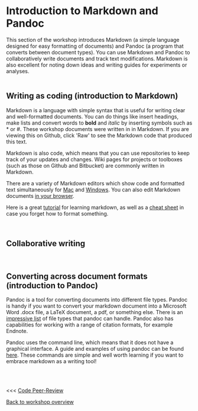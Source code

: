 # Introduction to Markdown and Pandoc #

This section of the workshop introduces Markdown (a simple  language designed for easy formatting of documents) and Pandoc (a program that converts between document types). You can use Markdown and Pandoc to collaboratively write documents and track text modifications. Markdown is also excellent for noting down ideas and writing guides for experiments or analyses.
<br/><br/>


## Writing as coding (introduction to Markdown) ##

Markdown is a language with simple syntax that is useful for writing clear and well-formatted documents. You can do things like insert headings, make lists and convert words to **bold** and *italic* by inserting symbols such as * or #. These workshop documents were written in in Markdown. If you are viewing this on Github, click 'Raw' to see the Markdown code that produced this text.

Markdown is also code, which means that you can use repositories to keep track of your updates and changes. Wiki pages for projects or toolboxes (such as those on Github and Bitbucket) are commonly written in Markdown.

There are a variety of Markdown editors which show code and formatted text simultaneously for [Mac](https://macdown.uranusjr.com/) and [Windows](http://markdownpad.com/). You can also edit Markdown documents [in your browser](https://stackedit.io/).

Here is a great [tutorial](www.markdowntutorial.com) for learning markdown, as well as a [cheat sheet](https://github.com/adam-p/markdown-here/wiki/Markdown-Cheatsheet) in case you forget how to format something.



<br/>

## Collaborative writing ##


<br/>


## Converting across document formats (introduction to Pandoc) ##

Pandoc is a tool for converting documents into different file types. Pandoc is handy if you want to convert your markdown document into a Microsoft Word .docx file, a LaTeX document, a pdf, or something else. There is an [impressive list](http://pandoc.org/index.html) of file types that pandoc can handle. Pandoc also has capabilities for working with a range of citation formats, for example Endnote.

Pandoc uses the command line, which means that it does not have a graphical interface. A guide and examples of using pandoc can be found [here](http://pandoc.org/getting-started.html). These commands are simple and well worth learning if you want to embrace markdown as a writing tool!

<br/><br/>

<<< [Code Peer-Review](https://github.com/Decision-Neuroscience-Lab/coding-workshop-material/blob/master/Code-Peer-Review.md)						

[Back to workshop overview](https://github.com/Decision-Neuroscience-Lab/coding-workshop-material/blob/master/Coding%20Workshop%20DNLab.md)